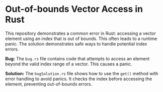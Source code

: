 # Out-of-bounds Vector Access in Rust
This repository demonstrates a common error in Rust: accessing a vector element using an index that is out of bounds.  This often leads to a runtime panic.  The solution demonstrates safe ways to handle potential index errors.

**Bug:** The `bug.rs` file contains code that attempts to access an element beyond the valid index range of a vector.  This causes a panic.

**Solution:** The `bugSolution.rs` file shows how to use the `get()` method with error handling to avoid panics.  It checks the index before accessing the element, preventing out-of-bounds errors.